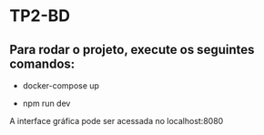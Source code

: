 # TP2-BD

## Para rodar o projeto, execute os seguintes comandos:

- docker-compose up

- npm run dev

A interface gráfica pode ser acessada no localhost:8080
